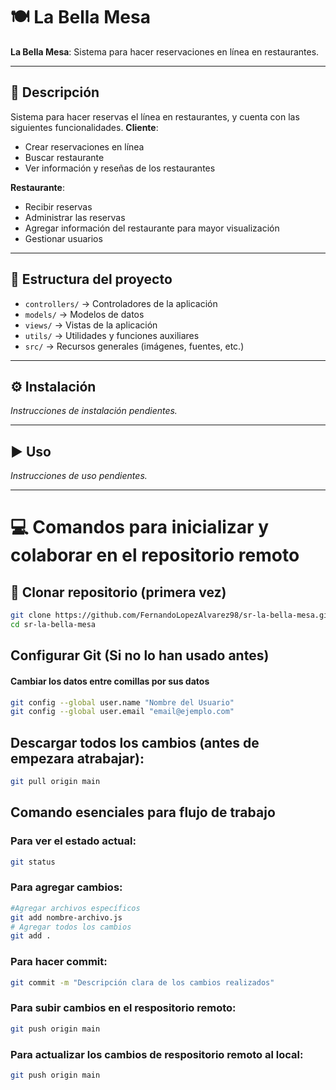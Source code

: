 # 🍽️ La Bella Mesa

**La Bella Mesa**: Sistema para hacer reservaciones en línea en restaurantes.

---

## 📖 Descripción
Sistema para hacer reservas el línea en restaurantes, y cuenta con las siguientes funcionalidades.
**Cliente**:
- Crear reservaciones en línea
- Buscar restaurante
- Ver información y reseñas de los restaurantes

**Restaurante**:
- Recibir reservas
- Administrar las reservas
- Agregar información del restaurante para mayor visualización
- Gestionar usuarios

---

## 📂 Estructura del proyecto
- `controllers/` → Controladores de la aplicación  
- `models/` → Modelos de datos  
- `views/` → Vistas de la aplicación  
- `utils/` → Utilidades y funciones auxiliares
- `src/` → Recursos generales (imágenes, fuentes, etc.)  

---

## ⚙️ Instalación
_Instrucciones de instalación pendientes._

---

## ▶️ Uso
_Instrucciones de uso pendientes._

---

# 💻 Comandos para inicializar y colaborar en el repositorio remoto

## 🔹 Clonar repositorio (primera vez)
```bash
git clone https://github.com/FernandoLopezAlvarez98/sr-la-bella-mesa.git
cd sr-la-bella-mesa
```

## Configurar Git (Si no lo han usado antes)
#### Cambiar los datos entre comillas por sus datos
```bash
git config --global user.name "Nombre del Usuario"
git config --global user.email "email@ejemplo.com"
```

## Descargar todos los cambios (antes de empezara atrabajar):
```bash
git pull origin main
```

## Comando esenciales para flujo de trabajo
### Para ver el estado actual:
```bash
git status
```

### Para agregar cambios:
```bash
#Agregar archivos específicos
git add nombre-archivo.js
# Agregar todos los cambios
git add .
```

### Para hacer commit:
```bash
git commit -m "Descripción clara de los cambios realizados"
```

### Para subir cambios en el respositorio remoto:
```bash
git push origin main
```

### Para actualizar los cambios de respositorio remoto al local:
```bash
git push origin main
```